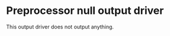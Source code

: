 Preprocessor null output driver
=================================================

This output driver does not output anything.

